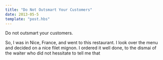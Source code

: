 ```yaml
---
title: "Do Not Outsmart Your Customers"
date: 2013-05-5
template: "post.hbs"
---
```


Do not outsmart your customers.

So, I was in Nice, France, and went to this restaurant. I look over the menu and decided on a nice filet mignon. I ordered it well done, to the dismai of the waiter who did not hessitate to tell me that 